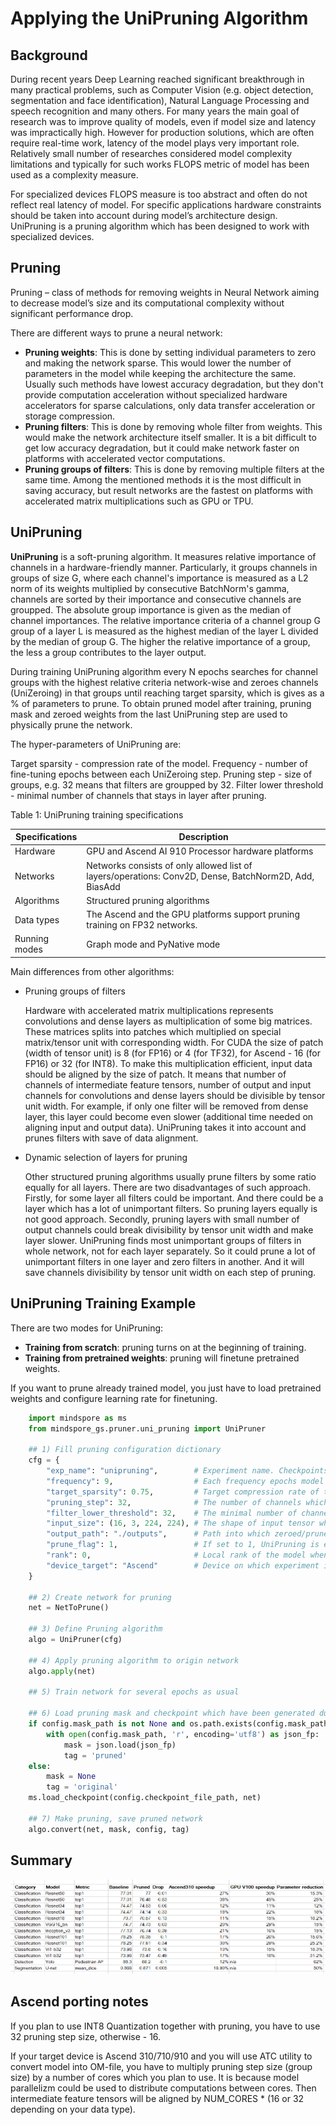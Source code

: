 # Applying the UniPruning Algorithm

## Background

During recent years Deep Learning reached significant breakthrough in many practical problems, such as Computer Vision (e.g. object detection, segmentation and face identification), Natural Language Processing and speech recognition and many others. For many years the main goal of research was to improve quality of models, even if model size and latency was impractically high. However for production solutions, which are often require real-time work, latency of the model plays very important role. Relatively small number of researches considered model complexity limitations and typically for such works FLOPS metric of model has been used as a complexity measure.

For specialized devices FLOPS measure is too abstract and often do not reflect real latency of model. For specific applications hardware constraints should be taken into account during model’s architecture design. UniPruning is a pruning algorithm which has been designed to work with specialized devices.

## Pruning

Pruning – class of methods for removing weights in Neural Network aiming to decrease model’s size and its computational complexity without significant performance drop.

There are different ways to prune a neural network:

* **Pruning weights**: This is done by setting individual parameters to zero and making the network sparse. This would lower the number of parameters in the model while keeping the architecture the same. Usually such methods have lowest accuracy degradation, but they don't provide computation acceleration without specialized hardware accelerators for sparse calculations, only data transfer acceleration or storage compression.
* **Pruning filters**: This is done by removing whole filter from weights. This would make the network architecture itself smaller. It is a bit difficult to get low accuracy degradation, but it could make network faster on platforms with accelerated vector computations.
* **Pruning groups of filters**: This is done by removing multiple filters at the same time. Among the mentioned methods it is the most difficult in saving accuracy, but result networks are the fastest on platforms with accelerated matrix multiplications such as GPU or TPU.

## UniPruning

**UniPruning** is a soft-pruning algorithm. It measures relative importance of channels in a hardware-friendly manner. Particularly, it groups channels in groups of size G, where each channel's importance is measured as a L2 norm of its weights multiplied by consecutive BatchNorm's gamma, channels are sorted by their importance and consecutive channels are groupped. The absolute group importance is given as the median of channel importances. The relative importance criteria of a channel group G group of a layer L is measured as the highest median of the layer L divided by the median of group G. The higher the relative importance of a group, the less a group contributes to the layer output.

During training UniPruning algorithm every N epochs searches for channel groups with the highest relative criteria network-wise and zeroes channels (UniZeroing) in that groups until reaching target sparsity, which is gives as a % of parameters to prune. To obtain pruned model after training, pruning mask and zeroed weights from the last UniPruning step are used to physically prune the network.

The hyper-parameters of UniPruning are:

Target sparsity - compression rate of the model.
Frequency - number of fine-tuning epochs between each UniZeroing step.
Pruning step - size of groups, e.g. 32 means that filters are groupped by 32.
Filter lower threshold - minimal number of channels that stays in layer after pruning.

Table 1: UniPruning training specifications

| Specifications        | Description |
| ------------ | -------------------- |
| Hardware    | GPU and Ascend AI 910 Processor hardware platforms |
| Networks    | Networks consists of only allowed list of layers/operations: Conv2D, Dense, BatchNorm2D, Add, BiasAdd|
| Algorithms    | Structured pruning algorithms |
| Data types| The Ascend and the GPU platforms support pruning training on FP32 networks.|
| Running modes| Graph mode and PyNative mode |

Main differences from other algorithms:

* Pruning groups of filters

    Hardware with accelerated matrix multiplications represents convolutions and dense layers as multiplication of some big matrices. These matrices splits into patches which multiplied on special matrix/tensor unit with corresponding width. For CUDA the size of patch (width of tensor unit) is 8 (for FP16) or 4 (for TF32), for Ascend - 16 (for FP16) or 32 (for INT8). To make this multiplication efficient, input data should be aligned by the size of patch. It means that number of channels of intermediate feature tensors, number of output and input channels for convolutions and dense layers should be divisible by tensor unit width. For example, if only one filter will be removed from dense layer, this layer could become even slower (additional time needed on aligning input and output data). UniPruning takes it into account and prunes filters with save of data alignment.
* Dynamic selection of layers for pruning

    Other structured pruning algorithms usually prune filters by some ratio equally for all layers. There are two disadvantages of such approach. Firstly, for some layer all filters could be important. And there could be a layer which has a lot of unimportant filters. So pruning layers equally is not good approach. Secondly, pruning layers with small number of output channels could break divisibility by tensor unit width and make layer slower. UniPruning finds most unimportant groups of filters in whole network, not for each layer separately. So it could prune a lot of unimportant filters in one layer and zero filters in another. And it will save channels divisibility by tensor unit width on each step of pruning.

## UniPruning Training Example

There are two modes for UniPruning:

* **Training from scratch**: pruning turns on at the beginning of training.
* **Training from pretrained weights**: pruning will finetune pretrained weights.

If you want to prune already trained model, you just have to load pretrained weights and configure learning rate for finetuning.

```python
    import mindspore as ms
    from mindspore_gs.pruner.uni_pruning import UniPruner

    ## 1) Fill pruning configuration dictionary
    cfg = {
        "exp_name": "unipruning",        # Experiment name. Checkpoints and masks would be named as exp_name_epoch
        "frequency": 9,                  # Each frequency epochs model would be zeroed under UniPruning algorithm.
        "target_sparsity": 0.75,         # Target compression rate of the pruned model.
        "pruning_step": 32,              # The number of channels which would be zeroed/pruned as a single unit/group.
        "filter_lower_threshold": 32,    # The minimal number of channels in each layer in a pruned model.
        "input_size": (16, 3, 224, 224), # The shape of input tensor when exporting model into .MINDIR and .AIR.
        "output_path": "./outputs",      # Path into which zeroed/pruned checkpoints and pruning masks would be saved.
        "prune_flag": 1,                 # If set to 1, UniPruning is enabled. If set to 0, UniPruning is disabled.
        "rank": 0,                       # Local rank of the model when used in distributed training
        "device_target": "Ascend"        # Device on which experiment is performed (Ascend, GPU).
    }

    ## 2) Create network for pruning
    net = NetToPrune()

    ## 3) Define Pruning algorithm
    algo = UniPruner(cfg)

    ## 4) Apply pruning algorithm to origin network
    algo.apply(net)

    ## 5) Train network for several epochs as usual

    ## 6) Load pruning mask and checkpoint which have been generated during training
    if config.mask_path is not None and os.path.exists(config.mask_path):
        with open(config.mask_path, 'r', encoding='utf8') as json_fp:
            mask = json.load(json_fp)
            tag = 'pruned'
    else:
        mask = None
        tag = 'original'
    ms.load_checkpoint(config.checkpoint_file_path, net)

    ## 7) Make pruning, save pruned network
    algo.convert(net, mask, config, tag)
```

## Summary

![results](../../../docs/images/en/pruner/unipruning/results.png)

## Ascend porting notes

If you plan to use INT8 Quantization together with pruning, you have to use 32 pruning step size,
otherwise - 16.

If your target device is Ascend 310/710/910 and you will use ATC utility to convert model into OM-file,
you have to multiply pruning step size (group size) by a number of cores which you plan to use. It is
because model parallelizm could be used to distribute computations between cores. Then intermediate
feature tensors will be aligned by NUM_CORES * (16 or 32 depending on your data type).
